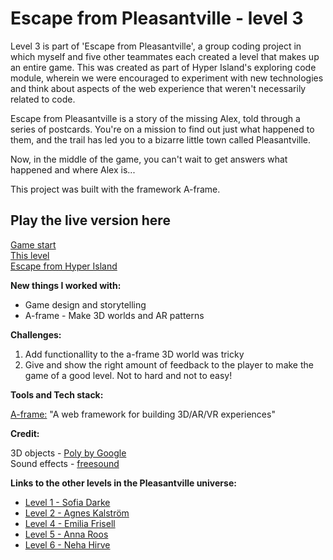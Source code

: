 # Escape from Pleasantville - level 3

Level 3 is part of 'Escape from Pleasantville', a group coding project in which myself and five other teammates each created a level that makes up an entire game. This was created as part of Hyper Island's exploring code module, wherein we were encouraged to experiment with new technologies and think about aspects of the web experience that weren't necessarily related to code.

Escape from Pleasantville is a story of the missing Alex, told through a series of postcards. You're on a mission to find out just what happened to them, and the trail has led you to a bizarre little town called Pleasantville.

Now, in the middle of the game, you can't wait to get answers what happened and where Alex is...

This project was built with the framework A-frame.

## Play the live version here

[Game start](https://escapefromhyperisland.github.io/game/?world=4)  
[This level](https://escapefromhyperisland.github.io/pleasantville/level-3)  
[Escape from Hyper Island](https://escapefromhyperisland.github.io)  


**New things I worked with:**

- Game design and storytelling
- A-frame - Make 3D worlds and AR patterns

**Challenges:**

1. Add functionallity to the a-frame 3D world was tricky
2. Give and show the right amount of feedback to the player to make the game of a good level. Not to hard and not to easy!

**Tools and Tech stack:**

[A-frame:](https://aframe.io/) "A web framework for building 3D/AR/VR experiences"  

**Credit:**

3D objects - [Poly by Google](https://poly.google.com/)  
Sound effects - [freesound](https://freesound.org/)  

**Links to the other levels in the Pleasantville universe:**

- [Level 1 - Sofia Darke](https://github.com/sofiadarkeweb/pleasantville)
- [Level 2 - Agnes Kalström](https://github.com/agneskalstrom/level-2-the-dream)
- [Level 4 - Emilia Frisell](https://github.com/emiliafrisell/MazeGame)
- [Level 5 - Anna Roos](https://github.com/AnnaRoos/the-medium-aframe)
- [Level 6 - Neha Hirve](https://github.com/nehahirve/pleasantville)
